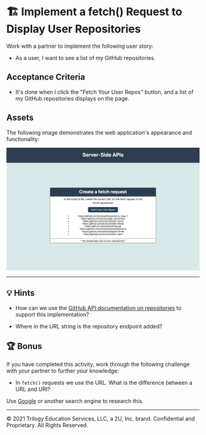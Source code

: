 # 🏗️ Implement a fetch() Request to Display User Repositories

Work with a partner to implement the following user story:

- As a user, I want to see a list of my GitHub repositories.

## Acceptance Criteria

- It's done when I click the "Fetch Your User Repos" button, and a list of my GitHub repositories displays on the page.

## Assets

The following image demonstrates the web application's appearance and functionality:

![The web page shows a user's GitHub repositories when the button is selected.](./Images/01-solution-screenshot.png)

---

## 💡 Hints

- How can we use the [GitHub API documentation on repositories](https://docs.github.com/en/rest/reference/repos#list-repositories-for-a-user) to support this implementation?

- Where in the URL string is the repository endpoint added?

## 🏆 Bonus

If you have completed this activity, work through the following challenge with your partner to further your knowledge:

- In `fetch()` requests we use the URL. What is the difference between a URL and URI?

Use [Google](https://www.google.com) or another search engine to research this.

---

© 2021 Trilogy Education Services, LLC, a 2U, Inc. brand. Confidential and Proprietary. All Rights Reserved.
